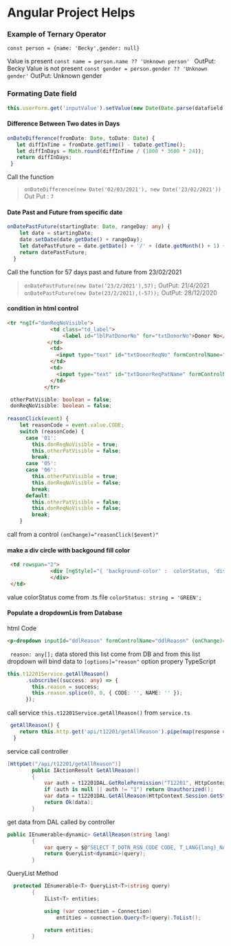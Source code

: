 # Angular Project Helps

 ### Example of Ternary Operator
```
const person = {name: 'Becky',gender: null}
```
 Value is present
`const name = person.name ?? 'Unknown person' ` OutPut: Becky
 Value is not present 
`const gender = person.gender ?? 'Unknown gender'` OutPut: Unknown gender 
   
  ### Formating Date field
  ```ts
  this.userForm.get('inputValue').setValue(new Date(Date.parse(datafield)).toLocaleDateString("en-GB", { year: 'numeric', month: '2-digit', day: '2-digit' }));
```
#### Difference Between Two dates in Days 
 ```ts
onDateDifference(fromDate: Date, toDate: Date) {
    let diffInTime = fromDate.getTime() - toDate.getTime();
    let diffInDays = Math.round(diffInTime / (1000 * 3600 * 24));  
    return diffInDays; 
  }
```
 Call the function 
 > `onDateDifference(new Date('02/03/2021'), new Date('23/02/2021'))` Out Put : `7`
 
#### Date Past and Future from specific date

```ts
onDatePastFuture(startingDate: Date, rangeDay: any) {
    let date = startingDate;
    date.setDate(date.getDate() + rangeDay);
    let datePastFuture = date.getDate() + '/' + (date.getMonth() + 1) + '/' + date.getFullYear();
    return datePastFuture;
  }
  ```
  Call the function for 57 days past and future from 23/02/2021
  > `onDatePastFuture(new Date('23/2/2021'),57);`   OutPut: 21/4/2021 
  > `onDatePastFuture(new Date(23/2/2021),(-57));` OutPut: 28/12/2020
  
  
#### condition in html control 
```html
<tr *ngIf="donReqNoVisible">
              <td class="td_label">
                  <label id="lblPatDonorNo" for="txtDonorNo">Donor No</label>
             </td>
              <td>
                <input type="text" id="txtDonorReqNo" formControlName="txtDonorReqNo" pInputText style=" width: 100px;" (change)="onDonorReqNoChange()" />
              </td>
              <td>
                <input type="text" id="txtDonorReqPatName" formControlName="txtDonorReqPatName" pInputText style="width: 200px;" />
              </td>
            </tr>
```
```ts
 otherPatVisible: boolean = false;
 donReqNoVisible: boolean = false;
 
reasonClick(event) {
    let reasonCode = event.value.CODE;
    switch (reasonCode) {
      case '01':
        this.donReqNoVisible = true;
        this.otherPatVisible = false;
        break;
      case '05':
      case '06':
        this.otherPatVisible = true;
        this.donReqNoVisible = false;
        break;
      default:
        this.otherPatVisible = false;
        this.donReqNoVisible = false;
        break;
    }
```
call from a control `(onChange)="reasonClick($event)"`


#### make a div circle with backgound fill color
```html
 <td rowspan="2">
              <div [ngStyle]="{ 'background-color' :  colorStatus, 'display':  'inline-block', 'height':'50px' ,'width':'50px','border-radius': '50%','border':'solid lightgray 1px' }">
              </div>
 </td>
```
value colorStatus come from .ts file `colorStatus: string = 'GREEN';`

#### Populate a dropdownLis from Database
html Code 
```html
<p-dropdown inputId="ddlReason" formControlName="ddlReason" (onChange)="reasonClick($event)" [options]="reason" optionLabel="NAME" [filter]="true" [resetFilterOnHide]="true" [style]="{'width':'100%'}"></p-dropdown>
```
` reason: any[];` data stored this list come from DB and from this list dropdown will bind data to `[options]="reason"` option propery
TypeScript
```ts
this.t12201Service.getAllReason()
      .subscribe((success: any) => {
        this.reason = success;
        this.reason.splice(0, 0, { CODE: '', NAME: '' });
      });
```
call service `this.t12201Service.getAllReason()` from `service.ts`
```ts
 getAllReason() {
    return this.http.get('api/t12201/getAllReason').pipe(map(response => response));
  }
```
service call controller 
```cs
[HttpGet("/api/t12201/getAllReason")]
        public IActionResult GetAllReason()
        {
            var auth = t12201DAL.GetRolePermission("T12201", HttpContext.Session.GetString("ROLE_CODE"))?.T_QRY_ACC.ToString();
            if (auth is null || auth != "1") return Unauthorized();
            var data = t12201DAL.GetAllReason(HttpContext.Session.GetString("USER_LANG"));
            return Ok(data);
        }
```
get data from DAL called by controller 
```cs
public IEnumerable<dynamic> GetAllReason(string lang)
        {
            var query = $@"SELECT T_DOTN_RSN_CODE CODE, T_LANG{lang}_NAME NAME  FROM T12006 ORDER BY 2 ";
            return QueryList<dynamic>(query);
        }
```
QueryList Method
```cs
  protected IEnumerable<T> QueryList<T>(string query)
        {
            IList<T> entities;

            using (var connection = Connection)
                entities = connection.Query<T>(query).ToList();

            return entities;
        }
```



